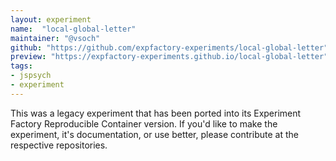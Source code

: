 ```yaml
---
layout: experiment
name:  "local-global-letter"
maintainer: "@vsoch"
github: "https://github.com/expfactory-experiments/local-global-letter"
preview: "https://expfactory-experiments.github.io/local-global-letter"
tags:
- jspsych
- experiment
---
```


This was a legacy experiment that has been ported into its Experiment Factory Reproducible Container version. If you'd like to make the experiment, it's documentation, or use better, please contribute at the respective repositories.
